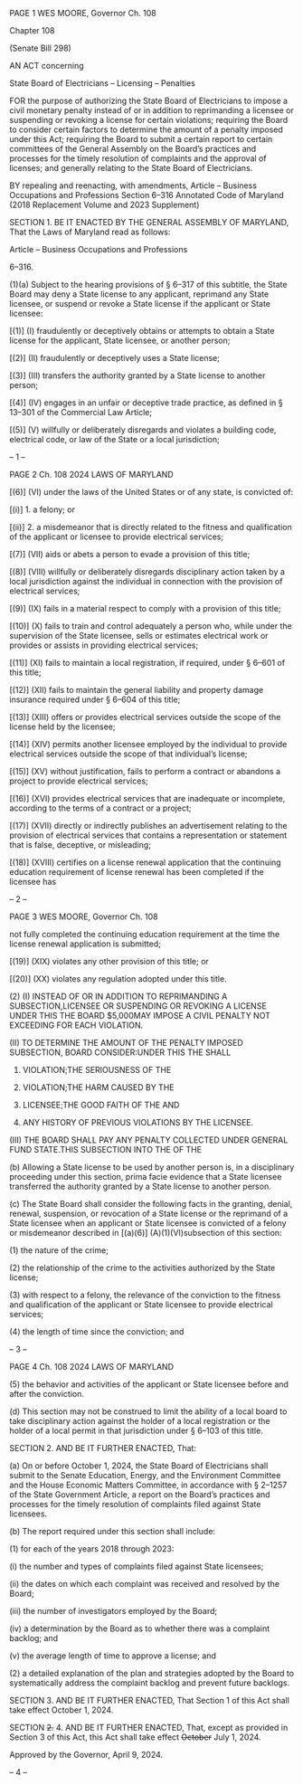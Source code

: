 PAGE 1
WES MOORE, Governor Ch. 108

Chapter 108

(Senate Bill 298)

AN ACT concerning

State Board of Electricians – Licensing – Penalties

FOR the purpose of authorizing the State Board of Electricians to impose a civil monetary
penalty instead of or in addition to reprimanding a licensee or suspending or
revoking a license for certain violations; requiring the Board to consider certain
factors to determine the amount of a penalty imposed under this Act; requiring the
Board to submit a certain report to certain committees of the General Assembly on
the Board’s practices and processes for the timely resolution of complaints and the
approval of licenses; and generally relating to the State Board of Electricians.

BY repealing and reenacting, with amendments,
Article – Business Occupations and Professions
Section 6–316
Annotated Code of Maryland
(2018 Replacement Volume and 2023 Supplement)

SECTION 1. BE IT ENACTED BY THE GENERAL ASSEMBLY OF MARYLAND,
That the Laws of Maryland read as follows:

Article – Business Occupations and Professions

6–316.

(1)(a) Subject to the hearing provisions of § 6–317 of this subtitle, the State
Board may deny a State license to any applicant, reprimand any State licensee, or suspend
or revoke a State license if the applicant or State licensee:

[(1)] (I) fraudulently or deceptively obtains or attempts to obtain a State
license for the applicant, State licensee, or another person;

[(2)] (II) fraudulently or deceptively uses a State license;

[(3)] (III) transfers the authority granted by a State license to another
person;

[(4)] (IV) engages in an unfair or deceptive trade practice, as defined in §
13–301 of the Commercial Law Article;

[(5)] (V) willfully or deliberately disregards and violates a building code,
electrical code, or law of the State or a local jurisdiction;

– 1 –

PAGE 2
Ch. 108 2024 LAWS OF MARYLAND

[(6)] (VI) under the laws of the United States or of any state, is convicted
of:

[(i)] 1. a felony; or

[(ii)] 2. a misdemeanor that is directly related to the fitness and
qualification of the applicant or licensee to provide electrical services;

[(7)] (VII) aids or abets a person to evade a provision of this title;

[(8)] (VIII) willfully or deliberately disregards disciplinary action taken by a
local jurisdiction against the individual in connection with the provision of electrical
services;

[(9)] (IX) fails in a material respect to comply with a provision of this title;

[(10)] (X) fails to train and control adequately a person who, while under
the supervision of the State licensee, sells or estimates electrical work or provides or assists
in providing electrical services;

[(11)] (XI) fails to maintain a local registration, if required, under § 6–601
of this title;

[(12)] (XII) fails to maintain the general liability and property damage
insurance required under § 6–604 of this title;

[(13)] (XIII) offers or provides electrical services outside the scope of the
license held by the licensee;

[(14)] (XIV) permits another licensee employed by the individual to provide
electrical services outside the scope of that individual’s license;

[(15)] (XV) without justification, fails to perform a contract or abandons a
project to provide electrical services;

[(16)] (XVI) provides electrical services that are inadequate or incomplete,
according to the terms of a contract or a project;

[(17)] (XVII) directly or indirectly publishes an advertisement relating to the
provision of electrical services that contains a representation or statement that is false,
deceptive, or misleading;

[(18)] (XVIII) certifies on a license renewal application that the
continuing education requirement of license renewal has been completed if the licensee has

– 2 –

PAGE 3
WES MOORE, Governor Ch. 108

not fully completed the continuing education requirement at the time the license renewal
application is submitted;

[(19)] (XIX) violates any other provision of this title; or

[(20)] (XX) violates any regulation adopted under this title.

(2) (I) INSTEAD OF OR IN ADDITION TO REPRIMANDING A
SUBSECTION,LICENSEE OR SUSPENDING OR REVOKING A LICENSE UNDER THIS THE
BOARD $5,000MAY IMPOSE A CIVIL PENALTY NOT EXCEEDING FOR EACH
VIOLATION.

(II) TO DETERMINE THE AMOUNT OF THE PENALTY IMPOSED
SUBSECTION, BOARD CONSIDER:UNDER THIS THE SHALL

1. VIOLATION;THE SERIOUSNESS OF THE

2. VIOLATION;THE HARM CAUSED BY THE

3. LICENSEE;THE GOOD FAITH OF THE AND

4. ANY HISTORY OF PREVIOUS VIOLATIONS BY THE
LICENSEE.

(III) THE BOARD SHALL PAY ANY PENALTY COLLECTED UNDER
GENERAL FUND STATE.THIS SUBSECTION INTO THE OF THE

(b) Allowing a State license to be used by another person is, in a disciplinary
proceeding under this section, prima facie evidence that a State licensee transferred the
authority granted by a State license to another person.

(c) The State Board shall consider the following facts in the granting, denial,
renewal, suspension, or revocation of a State license or the reprimand of a State licensee
when an applicant or State licensee is convicted of a felony or misdemeanor described in
[(a)(6)] (A)(1)(VI)subsection of this section:

(1) the nature of the crime;

(2) the relationship of the crime to the activities authorized by the State
license;

(3) with respect to a felony, the relevance of the conviction to the fitness
and qualification of the applicant or State licensee to provide electrical services;

(4) the length of time since the conviction; and

– 3 –

PAGE 4
Ch. 108 2024 LAWS OF MARYLAND

(5) the behavior and activities of the applicant or State licensee before and
after the conviction.

(d) This section may not be construed to limit the ability of a local board to take
disciplinary action against the holder of a local registration or the holder of a local permit
in that jurisdiction under § 6–103 of this title.

SECTION 2. AND BE IT FURTHER ENACTED, That:

(a) On or before October 1, 2024, the State Board of Electricians shall submit to
the Senate Education, Energy, and the Environment Committee and the House Economic
Matters Committee, in accordance with § 2–1257 of the State Government Article, a report
on the Board’s practices and processes for the timely resolution of complaints filed against
State licensees.

(b) The report required under this section shall include:

(1) for each of the years 2018 through 2023:

(i) the number and types of complaints filed against State licensees;

(ii) the dates on which each complaint was received and resolved by
the Board;

(iii) the number of investigators employed by the Board;

(iv) a determination by the Board as to whether there was a
complaint backlog; and

(v) the average length of time to approve a license; and

(2) a detailed explanation of the plan and strategies adopted by the Board
to systematically address the complaint backlog and prevent future backlogs.

SECTION 3. AND BE IT FURTHER ENACTED, That Section 1 of this Act shall take
effect October 1, 2024.

SECTION ~~2.~~ 4. AND BE IT FURTHER ENACTED, That, except as provided in
Section 3 of this Act, this Act shall take effect ~~October~~ July 1, 2024.

Approved by the Governor, April 9, 2024.

– 4 –